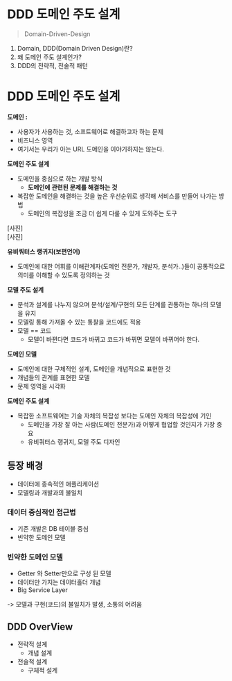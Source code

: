 # DDD 도메인 주도 설계   
> Domain-Driven-Design   

1. Domain, DDD(Domain Driven Design)란?    
2. 왜 도메인 주도 설계인가?    
3. DDD의 전략적, 전술적 패턴   

# DDD 도메인 주도 설계   
**도메인 :**    
* 사용자가 사용하는 것, 소프트웨어로 해결하고자 하는 문제      
* 비즈니스 영역     
* 여기서는 우리가 아는 URL 도메인을 이야기하지는 않는다.    

**도메인 주도 설계**    
* 도메인을 중심으로 하는 개발 방식
  * **도메인에 관련된 문제를 해결하는 것**       
* 복잡한 도메인을 해결하는 것을 높은 우선순위로 생각해 서비스를 만들어 나가는 방법    
  * 도메인의 복잡성을 조금 더 쉽게 다룰 수 있게 도와주는 도구    

[사진]  
[사진]    

**유비쿼터스 랭귀지(보편언어)**    
* 도메인에 대한 어휘를 이해관계자(도메인 전문가, 개발자, 분석가..)들이 공통적으로 의미를 이해할 수 있도록 정의하는 것   

**모델 주도 설계**     
* 분석과 설계를 나누지 않으며 분석/설계/구현의 모든 단계를 관통하는 하나의 모델을 유지   
* 모델링 통해 가져올 수 있는 통찰을 코드에도 적용   
* 모델 == 코드    
  * 모델이 바뀐다면 코드가 바뀌고 코드가 바뀌면 모델이 바뀌어야 한다.   
     
**도메인 모델**    
* 도메인에 대한 구체적인 설계, 도메인을 개념적으로 표현한 것        
* 개념들의 관계를 표현한 모델            
* 문제 영역을 시각화         

**도메인 주도 설계**
* 복잡한 소프트웨어는 기술 자체의 복잡성 보다는 도메인 자체의 복잡성에 기인    
  * 도메인을 가장 잘 아는 사람(도메인 전문가)과 어떻게 협업할 것인지가 가장 중요   
  * 유비쿼터스 랭귀지, 모델 주도 디자인   

## 등장 배경    
* 데이터에 종속적인 애플리케이션   
* 모델링과 개발과의 불일치   

### 데이터 중심적인 접근법   
* 기존 개발은 DB 테이블 중심
* 빈약한 도메인 모델   

### 빈약한 도메인 모델
* Getter 와 Setter만으로 구성 된 모델
* 데이터만 가지는 데이터홀더 개념   
* Big Service Layer
   
-> 모델과 구현(코드)의 불일치가 발생, 소통의 어려움   

## DDD OverView

* 전략적 설계 
  * 개념 설계  
* 전술적 설계   
  * 구체적 설계   
  

